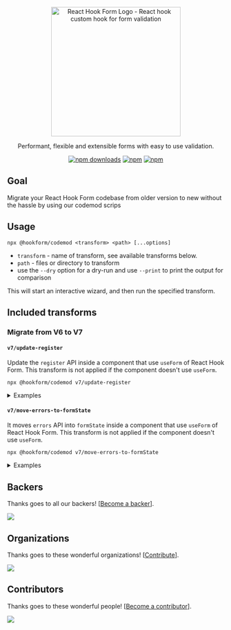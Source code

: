 <div align="center">
    <p align="center">
        <a href="https://react-hook-form.com" title="React Hook Form - Simple React forms validation">
            <img src="https://raw.githubusercontent.com/bluebill1049/react-hook-form/master/docs/logo.png" alt="React Hook Form Logo - React hook custom hook for form validation" width="300px" />
        </a>
    </p>
</div>

<p align="center">Performant, flexible and extensible forms with easy to use validation.</p>

<div align="center">

[![npm downloads](https://img.shields.io/npm/dm/@hookform/codemod.svg?style=for-the-badge)](https://www.npmjs.com/package/@hookform/codemod)
[![npm](https://img.shields.io/npm/dt/@hookform/codemod.svg?style=for-the-badge)](https://www.npmjs.com/package/@hookform/codemod)
[![npm](https://img.shields.io/bundlephobia/minzip/@hookform/codemod?style=for-the-badge)](https://bundlephobia.com/result?p=@hookform/codemod)

</div>

## Goal

Migrate your React Hook Form codebase from older version to new without the hassle by using our codemod scrips

## Usage

`npx @hookform/codemod <transform> <path> [...options]`

- `transform` - name of transform, see available transforms below.
- `path` - files or directory to transform
- use the `--dry` option for a dry-run and use `--print` to print the output for comparison

This will start an interactive wizard, and then run the specified transform.

## Included transforms

### Migrate from V6 to V7

#### `v7/update-register`

Update the `register` API inside a component that use `useForm` of React Hook Form. This transform is not applied if the component doesn't use `useForm`.

    npx @hookform/codemod v7/update-register

<details>
    <summary>Examples</summary>

```diff
- <input ref={register} name="example" />
+ <input {...register('example')} />

- <input ref={register()} name="example" />
+ <input {...register('example')} />

- <input ref={register()} name="example" />
+ <input {...register('example')} />

- <input ref={register({ required: true })} name="example" />
+ <input {...register('example', { required: true })} />

- <TextInput ref={register({ required: true })} name="example" />
+ <TextInput {...register('example', { required: true })} />
```

With a custom `register` name

```diff
    function MyForm() {
      const { register: customRegister } = useForm();

      return (
        <form>
-         <input ref={customRegister} name="example" />
+         <input {...customRegister('example')} />
        </form>
      );
    }
```

</details>

#### `v7/move-errors-to-formState`

It moves `errors` API into `formState` inside a component that use `useForm` of React Hook Form. This transform is not applied if the component doesn't use `useForm`.

    npx @hookform/codemod v7/move-errors-to-formState

<details>
    <summary>Examples</summary>

```diff
- const { errors } = useForm();
+ const { formState: { errors } } = useForm();

- const { errors: customErrors } = useForm();
+ const { formState: { errors: customErrors } } = useForm();

- const { errors, formState: { isDirty } } = useForm();
+ const { formState: { isDirty, errors } } = useForm();

- const { errors: customErrors, formState: { isDirty } } = useForm();
+ const { formState: { isDirty, errors: customErrors } } = useForm();
```

With a custom `register` name

```diff
    function MyForm() {
-     const { errors, formState } = useForm();
+     const { formState } = useForm();
+     const { errors } = formState;

      const isDirty = formState.isDirty;

      return (
        //
      );
    }
```

</details>

## Backers

Thanks goes to all our backers! [[Become a backer](https://opencollective.com/react-hook-form#backer)].

<a href="https://opencollective.com/react-hook-form#backers">
    <img src="https://opencollective.com/react-hook-form/backers.svg?width=950" />
</a>

## Organizations

Thanks goes to these wonderful organizations! [[Contribute](https://opencollective.com/react-hook-form/contribute)].

<a href="https://github.com/react-hook-form/react-hook-form/graphs/contributors">
    <img src="https://opencollective.com/react-hook-form/organizations.svg?width=950" />
</a>

## Contributors

Thanks goes to these wonderful people! [[Become a contributor](CONTRIBUTING.md)].

<a href="https://github.com/react-hook-form/react-hook-form/graphs/contributors">
    <img src="https://opencollective.com/react-hook-form/contributors.svg?width=950" />
</a>
